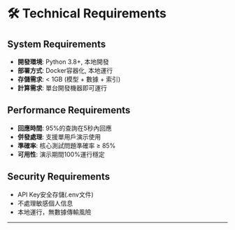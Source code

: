 # 🛠 Technical Requirements

## System Requirements
- **開發環境**: Python 3.8+, 本地開發
- **部署方式**: Docker容器化, 本地運行
- **存儲需求**: < 1GB (模型 + 數據 + 索引)
- **計算需求**: 單台開發機器即可運行

## Performance Requirements
- **回應時間**: 95%的查詢在5秒內回應
- **併發處理**: 支援單用戶演示使用
- **準確率**: 核心測試問題準確率 ≥ 85%
- **可用性**: 演示期間100%運行穩定

## Security Requirements
- API Key安全存儲(.env文件)
- 不處理敏感個人信息
- 本地運行，無數據傳輸風險

---

